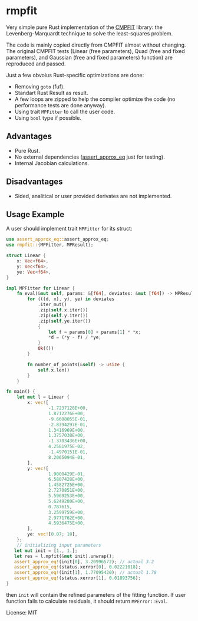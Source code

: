 # rmpfit

Very simple pure Rust implementation of the
[CMPFIT](https://pages.physics.wisc.edu/~craigm/idl/cmpfit.html) library:
the Levenberg-Marquardt technique to solve the least-squares problem.

The code is mainly copied directly from CMPFIT almost without changing.
The original CMPFIT tests (Linear (free parameters), Quad (free and fixed parameters),
and Gaussian (free and fixed parameters) function) are reproduced and passed.

Just a few obvoius Rust-specific optimizations are done:
* Removing ```goto``` (fuf).
* Standart Rust Result as result.
* A few loops are zipped to help the compiler optimize the code
    (no performance tests are done anyway).
* Using trait ```MPFitter``` to call the user code.
* Using ```bool``` type if possible.

## Advantages
* Pure Rust.
* No external dependencies
    ([assert_approx_eq](https://docs.rs/assert_approx_eq/) just for testing).
* Internal Jacobian calculations.

## Disadvantages
* Sided, analitical or user provided derivates are not implemented.

## Usage Example
A user should implement trait ```MPFitter``` for its struct:
```rust
use assert_approx_eq::assert_approx_eq;
use rmpfit::{MPFitter, MPResult};

struct Linear {
    x: Vec<f64>,
    y: Vec<f64>,
    ye: Vec<f64>,
}

impl MPFitter for Linear {
    fn eval(&mut self, params: &[f64], deviates: &mut [f64]) -> MPResult<()> {
        for (((d, x), y), ye) in deviates
            .iter_mut()
            .zip(self.x.iter())
            .zip(self.y.iter())
            .zip(self.ye.iter())
            {
                let f = params[0] + params[1] * *x;
                *d = (*y - f) / *ye;
            }
            Ok(())
        }

        fn number_of_points(&self) -> usize {
            self.x.len()
        }
    }

fn main() {
    let mut l = Linear {
        x: vec![
                -1.7237128E+00,
                1.8712276E+00,
                -9.6608055E-01,
                -2.8394297E-01,
                1.3416969E+00,
                1.3757038E+00,
                -1.3703436E+00,
                4.2581975E-02,
                -1.4970151E-01,
                8.2065094E-01,
        ],
        y: vec![
                1.9000429E-01,
                6.5807428E+00,
                1.4582725E+00,
                2.7270851E+00,
                5.5969253E+00,
                5.6249280E+00,
                0.787615,
                3.2599759E+00,
                2.9771762E+00,
                4.5936475E+00,
        ],
        ye: vec![0.07; 10],
    };
    // initializing input parameters
   let mut init = [1., 1.];
   let res = l.mpfit(&mut init).unwrap();
   assert_approx_eq!(init[0], 3.20996572); // actual 3.2
   assert_approx_eq!(status.xerror[0], 0.02221018);
   assert_approx_eq!(init[1], 1.77095420); // actual 1.78
   assert_approx_eq!(status.xerror[1], 0.01893756);
}
```
then ```init``` will contain the refined parameters of the fitting function.
If user function fails to calculate residuals, it should return ```MPError::Eval```.


License: MIT

